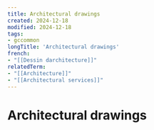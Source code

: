 ```yaml
---
title: Architectural drawings
created: 2024-12-18
modified: 2024-12-18
tags:
- gccommon
longTitle: 'Architectural drawings'
french:
- "[[Dessin darchitecture]]"
relatedTerm:
- "[[Architecture]]"
- "[[Architectural services]]"
---
```

# Architectural drawings
